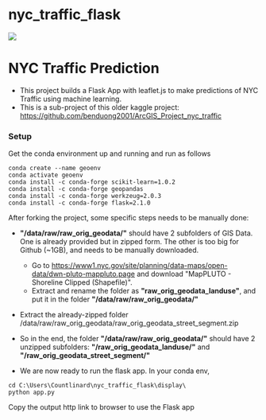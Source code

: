 # nyc_traffic_flask

![](ArcGIS_Project_nyc_traffic/ArcGIS_Project_nyc_traffic_pics/leaflet_gif.gif) 

# NYC Traffic Prediction 
* This project builds a Flask App with leaflet.js to make predictions of NYC Traffic using machine learning.
* This is a sub-project of this older kaggle project: https://github.com/benduong2001/ArcGIS_Project_nyc_traffic


### Setup

Get the conda environment up and running and run as follows
```
conda create --name geoenv
conda activate geoenv
conda install -c conda-forge scikit-learn=1.0.2
conda install -c conda-forge geopandas
conda install -c conda-forge werkzeug=2.0.3
conda install -c conda-forge flask=2.1.0
```
After forking the project, some specific steps needs to be manually done:
* **"/data/raw/raw_orig_geodata/"** should have 2 subfolders of GIS Data. One is already provided but in zipped form. The other is too big for Github (~1GB), and needs to be manually downloaded.
  * Go to https://www1.nyc.gov/site/planning/data-maps/open-data/dwn-pluto-mappluto.page and download "MapPLUTO - Shoreline Clipped (Shapefile)". 
  * Extract and rename the folder as **"raw_orig_geodata_landuse"**, and put it in the folder **"/data/raw/raw_orig_geodata/"**
* Extract the already-zipped folder /data/raw/raw_orig_geodata/raw_orig_geodata_street_segment.zip
* So in the end, the folder **"/data/raw/raw_orig_geodata/"** should have 2 unzipped subfolders: **"/raw_orig_geodata_landuse/"** and **"/raw_orig_geodata_street_segment/"**

* We are now ready to run the flask app. In your conda env,
```
cd C:\Users\Countlinard\nyc_traffic_flask\display\
python app.py
```
Copy the output http link to browser to use the Flask app

